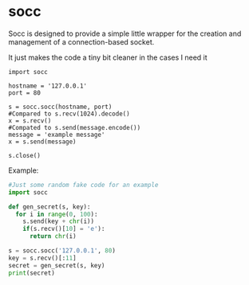 # socc

Socc is designed to provide a simple little wrapper for the creation and management of a connection-based socket.

It just makes the code a tiny bit cleaner in the cases I need it

```python3
import socc

hostname = '127.0.0.1'
port = 80

s = socc.socc(hostname, port)
#Compared to s.recv(1024).decode()
x = s.recv()
#Compated to s.send(message.encode())
message = 'example message'
x = s.send(message)

s.close()
```

Example:

```python
#Just some random fake code for an example
import socc

def gen_secret(s, key):
  for i in range(0, 100):
    s.send(key + chr(i))
    if(s.recv()[10] = 'e'):
      return chr(i)

s = socc.socc('127.0.0.1', 80)
key = s.recv()[:11]
secret = gen_secret(s, key)
print(secret)

```
